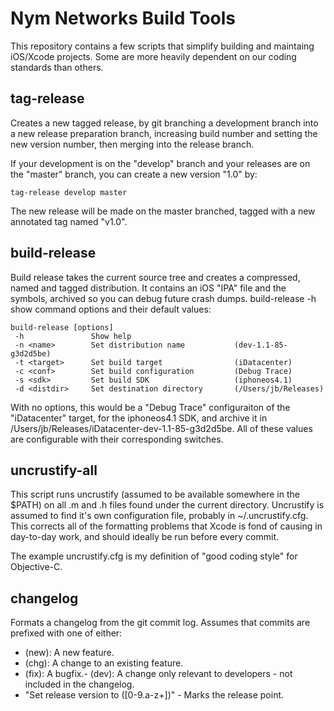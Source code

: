 Nym Networks Build Tools
========================

This repository contains a few scripts that simplify building and maintaing iOS/Xcode projects. Some are more heavily dependent on our coding standards than others.

tag-release
-----------

Creates a new tagged release, by git branching a development branch into a new release preparation branch, increasing build number and setting the new version number, then merging into the release branch.

If your development is on the "develop" branch and your releases are on the "master" branch, you can create a new version "1.0" by:

    tag-release develop master

The new release will be made on the master branched, tagged with a new annotated tag named "v1.0".

build-release
-------------

Build release takes the current source tree and creates a compressed, named and tagged distribution. It contains an iOS "IPA" file and the symbols, archived so you can debug future crash dumps. build-release -h show command options and their default values:

    build-release [options]
     -h               Show help
     -n <name>        Set distribution name           (dev-1.1-85-g3d2d5be)
     -t <target>      Set build target                (iDatacenter)
     -c <conf>        Set build configuration         (Debug Trace)
     -s <sdk>         Set build SDK                   (iphoneos4.1)
     -d <distdir>     Set destination directory       (/Users/jb/Releases)

With no options, this would be a "Debug Trace" configuraiton of the "iDatacenter" target, for the iphoneos4.1 SDK, and archive it in /Users/jb/Releases/iDatacenter-dev-1.1-85-g3d2d5be. All of these values are configurable with their corresponding switches.

uncrustify-all
--------------

This script runs uncrustify (assumed to be available somewhere in the $PATH) on all .m and .h files found under the current directory. Uncrustify is assumed to find it's own configuration file, probably in ~/.uncrustify.cfg. This corrects all of the formatting problems that Xcode is fond of causing in day-to-day work, and should ideally be run before every commit.

The example uncrustify.cfg is my definition of "good coding style" for Objective-C.

changelog
---------

Formats a changelog from the git commit log. Assumes that commits are prefixed with one of either:

- (new): A new feature.
- (chg): A change to an existing feature.
- (fix): A bugfix.- (dev): A change only relevant to developers - not included in the changelog.
- "Set release version to ([0-9.a-z+])" - Marks the release point.
